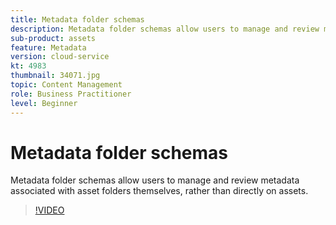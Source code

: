 ```yaml
---
title: Metadata folder schemas
description: Metadata folder schemas allow users to manage and review metadata associated with asset folders themselves, rather than directly on assets.
sub-product: assets
feature: Metadata
version: cloud-service
kt: 4983
thumbnail: 34071.jpg
topic: Content Management
role: Business Practitioner
level: Beginner
---
```


# Metadata folder schemas

Metadata folder schemas allow users to manage and review metadata associated with asset folders themselves, rather than directly on assets.

>[!VIDEO](https://video.tv.adobe.com/v/34071/?quality=12&learn=on&hidetitle=true)
